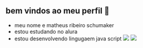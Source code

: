 ## bem vindos ao meu perfil 👋
- meu nome e matheus ribeiro schumaker
- estou estudando no alura
- estou desenvolvendo lingugaem java script
![](https://media1.tenor.com/m/zQ1EBtIUD88AAAAd/design-approval.gif)
![](https://tenor.com/pt-PT/view/gadgetstouse-approved-abhishek-gtu-approval-gif-22545008)
